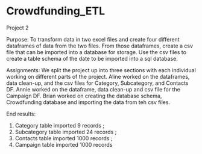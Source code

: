 # Crowdfunding_ETL
Project 2

Purpose:
To transform data in two excel files and create four different dataframes of data from the two files.  From those dataframes, create a csv file that can be imported into a database for storage.  Use the csv files to create a table schema of the date to be imported into a sql database.

Assignments:
We split the project up into three sections with each individual working on different parts of the project.  Aline worked on the dataframes, data clean-up, and the csv files for Category, Subcategory, and Contacts DF.  Annie worked on the dataframe, data clean-up and csv file for the Campaign DF.  Brian worked on creating the database schema, Crowdfunding database and importing the data from teh csv files.

End results:
1. Category table imported 9 records ;
2. Subcategory table imported 24 records ;
3. Contacts table imported 1000 records ;
4. Campaign table imported 1000 records
